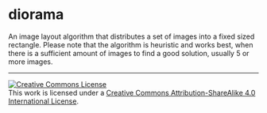 # diorama

An image layout algorithm that distributes a set of images into a fixed sized rectangle. Please note that the algorithm is heuristic and works best, when there is a sufficient amount of images to find a good solution, usually 5 or more images. 

---
<a rel="license" href="http://creativecommons.org/licenses/by-sa/4.0/"><img alt="Creative Commons License" style="border-width:0" src="https://i.creativecommons.org/l/by-sa/4.0/88x31.png" /></a><br />This work is licensed under a <a rel="license" href="http://creativecommons.org/licenses/by-sa/4.0/">Creative Commons Attribution-ShareAlike 4.0 International License</a>.

